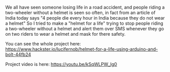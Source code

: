 We all have seen someone losing life in a road accident, and people riding a two-wheeler without a helmet is seen so often, in fact from an article of India today says "4 people die every hour in India because they do not wear a helmet" So I tried to make a "helmet for a life" trying to stop people riding a two-wheeler without a helmet and alert them over SMS whenever they go on two riders to wear a helmet and mask for there safety.

You can see the whole project here: https://www.hackster.io/lucifernob/helmet-for-a-life-using-arduino-and-bolt-44fb24

Project video is here: https://youtu.be/kSqWLPW_lg0
